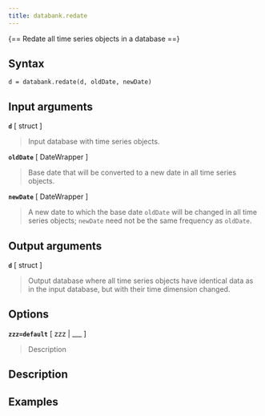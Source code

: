 ```yaml
---
title: databank.redate
---
```


{== Redate all time series objects in a database ==}


## Syntax 

    d = databank.redate(d, oldDate, newDate)


## Input arguments 

__`d`__ [ struct ]
> 
> Input database with time series objects.
> 

__`oldDate`__ [ DateWrapper ]
> 
> Base date that will be converted to a new date in all time series objects.
> 

__`newDate`__ [ DateWrapper ]
> 
> A new date to which the base date `oldDate`
> will be changed in all time series objects; `newDate` need not be the
> same frequency as `oldDate`.
> 


## Output arguments 

__`d`__ [ struct ]
> 
> Output database where all time series objects have
> identical data as in the input database, but with their time dimension
> changed.
> 


## Options 

__`zzz=default`__ [ zzz | ___ ]
> 
> Description
> 


## Description 



## Examples

```matlab
```

